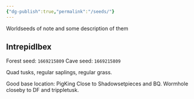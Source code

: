 ```yaml
---
{"dg-publish":true,"permalink":"/seeds/"}
---
```


Worldseeds of note and some description of them

## IntrepidIbex
Forest seed: `1669215809`
Cave seed: `1669215809`

Quad tusks, regular saplings, regular grass.


Good base location: PigKing
	Close to Shadowsetpieces and BQ. Wormhole closeby to DF and trippletusk.
